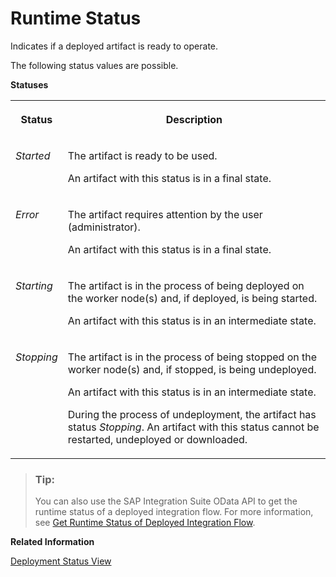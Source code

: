 <!-- loioc14a7b18544f4495ab32e41630074726 -->

# Runtime Status

Indicates if a deployed artifact is ready to operate.

The following status values are possible.

**Statuses**


<table>
<tr>
<th valign="top">

Status

</th>
<th valign="top">

Description

</th>
</tr>
<tr>
<td valign="top">

*Started* 

</td>
<td valign="top">

The artifact is ready to be used.

An artifact with this status is in a final state.

</td>
</tr>
<tr>
<td valign="top">

*Error* 

</td>
<td valign="top">

The artifact requires attention by the user \(administrator\).

An artifact with this status is in a final state.

</td>
</tr>
<tr>
<td valign="top">

*Starting* 

</td>
<td valign="top">

The artifact is in the process of being deployed on the worker node\(s\) and, if deployed, is being started.

An artifact with this status is in an intermediate state.

</td>
</tr>
<tr>
<td valign="top">

*Stopping* 

</td>
<td valign="top">

The artifact is in the process of being stopped on the worker node\(s\) and, if stopped, is being undeployed.

An artifact with this status is in an intermediate state.

During the process of undeployment, the artifact has status *Stopping*. An artifact with this status cannot be restarted, undeployed or downloaded.

</td>
</tr>
</table>

> ### Tip:  
> You can also use the SAP Integration Suite OData API to get the runtime status of a deployed integration flow. For more information, see [Get Runtime Status of Deployed Integration Flow](get-runtime-status-of-deployed-integration-flow-49c7336.md).

**Related Information**  


[Deployment Status View](deployment-status-view-40add87.md "Use this view to see the deployment information of the integration flows and easily navigate to the Monitor view to see the runtime status.")

